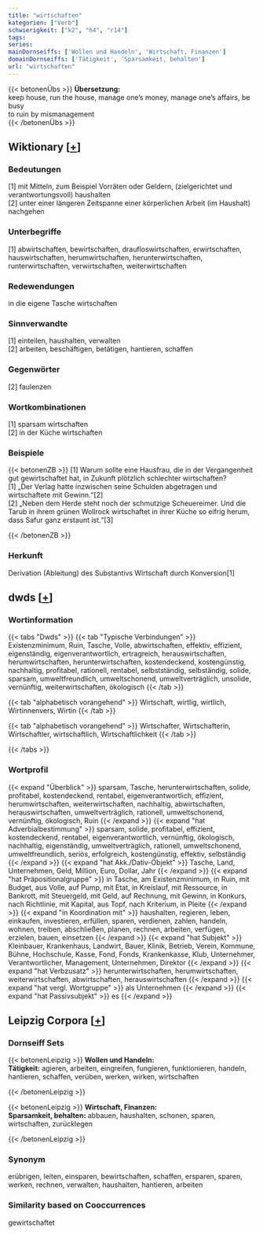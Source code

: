 ```yaml
---
title: "wirtschaften"
kategorien: ["Verb"]
schwierigkeit: ["k2", "h4", "r14"]
tags:
series:
mainDornseiffs: ['Wollen und Handeln', 'Wirtschaft, Finanzen']
domainDornseiffs: ['Tätigkeit', 'Sparsamkeit, behalten']
url: "wirtschaften"
---
```


{{< betonenÜbs >}}
**Übersetzung:**  
keep house, run the house, manage one’s money, manage one’s affairs, be busy  
to ruin  by mismanagement  
{{< /betonenÜbs >}}

## Wiktionary [[+](https://de.wiktionary.org/wiki/wirtschaften)]

### Bedeutungen
[1] mit Mitteln, zum Beispiel Vorräten oder Geldern, (zielgerichtet und verantwortungsvoll) haushalten  
[2] unter einer längeren Zeitspanne einer körperlichen Arbeit (im Haushalt) nachgehen  

### Unterbegriffe
[1] abwirtschaften, bewirtschaften, draufloswirtschaften, erwirtschaften, hauswirtschaften, herumwirtschaften, herunterwirtschaften, runterwirtschaften, verwirtschaften, weiterwirtschaften  

### Redewendungen
in die eigene Tasche wirtschaften  

### Sinnverwandte
[1] einteilen, haushalten, verwalten  
[2] arbeiten, beschäftigen, betätigen, hantieren, schaffen  

### Gegenwörter
[2] faulenzen  

### Wortkombinationen
[1] sparsam wirtschaften  
[2] in der Küche wirtschaften  

### Beispiele
{{< betonenZB >}}
[1] Warum sollte eine Hausfrau, die in der Vergangenheit gut gewirtschaftet hat, in Zukunft plötzlich schlechter wirtschaften?  
[1] „Der Verlag hatte inzwischen seine Schulden abgetragen und wirtschaftete mit Gewinn.“[2]  
[2] „Neben dem Herde steht noch der schmutzige Scheuereimer. Und die Tarub in ihrem grünen Wollrock wirtschaftet in ihrer Küche so eifrig herum, dass Safur ganz erstaunt ist.“[3]  

{{< /betonenZB >}}
### Herkunft
Derivation (Ableitung) des Substantivs Wirtschaft durch Konversion[1]  



## dwds [[+](https://www.dwds.de/wb/wirtschaften)]

### Wortinformation
{{< tabs "Dwds" >}}
{{< tab "Typische Verbindungen" >}}
Existenzminimum, Ruin, Tasche, Volle, abwirtschaften, effektiv, effizient, eigenständig, eigenverantwortlich, ertragreich, herauswirtschaften, herumwirtschaften, herunterwirtschaften, kostendeckend, kostengünstig, nachhaltig, profitabel, rationell, rentabel, selbstständig, selbständig, solide, sparsam, umweltfreundlich, umweltschonend, umweltverträglich, unsolide, vernünftig, weiterwirtschaften, ökologisch
{{< /tab >}}

{{< tab "alphabetisch vorangehend" >}}
Wirtschaft, wirtlig, wirtlich, Wirtinnenvers, Wirtin
{{< /tab >}}

{{< tab "alphabetisch vorangehend" >}}
Wirtschafter, Wirtschafterin, Wirtschaftler, wirtschaftlich, Wirtschaftlichkeit
{{< /tab >}}

{{< /tabs >}}

### Wortprofil
{{< expand "Überblick" >}} sparsam, Tasche, herunterwirtschaften, solide, profitabel, kostendeckend, rentabel, eigenverantwortlich, effizient, herumwirtschaften, weiterwirtschaften, nachhaltig, abwirtschaften, herauswirtschaften, umweltverträglich, rationell, umweltschonend, vernünftig, ökologisch, Ruin {{< /expand >}}
{{< expand "hat Adverbialbestimmung" >}} sparsam, solide, profitabel, effizient, kostendeckend, rentabel, eigenverantwortlich, vernünftig, ökologisch, nachhaltig, eigenständig, umweltverträglich, rationell, umweltschonend, umweltfreundlich, seriös, erfolgreich, kostengünstig, effektiv, selbständig {{< /expand >}}
{{< expand "hat Akk./Dativ-Objekt" >}} Tasche, Land, Unternehmen, Geld, Million, Euro, Dollar, Jahr {{< /expand >}}
{{< expand "hat Präpositionalgruppe" >}} in Tasche, am Existenzminimum, in Ruin, mit Budget, aus Volle, auf Pump, mit Etat, in Kreislauf, mit Ressource, in Bankrott, mit Steuergeld, mit Geld, auf Rechnung, mit Gewinn, in Konkurs, nach Richtlinie, mit Kapital, aus Topf, nach Kriterium, in Pleite {{< /expand >}}
{{< expand "in Koordination mit" >}} haushalten, regieren, leben, einkaufen, investieren, erfüllen, sparen, verdienen, zahlen, handeln, wohnen, treiben, abschließen, planen, rechnen, arbeiten, verfügen, erzielen, bauen, einsetzen {{< /expand >}}
{{< expand "hat Subjekt" >}} Kleinbauer, Krankenhaus, Landwirt, Bauer, Klinik, Betrieb, Verein, Kommune, Bühne, Hochschule, Kasse, Fond, Fonds, Krankenkasse, Klub, Unternehmer, Verantwortlicher, Management, Unternehmen, Direktor {{< /expand >}}
{{< expand "hat Verbzusatz" >}} herunterwirtschaften, herumwirtschaften, weiterwirtschaften, abwirtschaften, herauswirtschaften {{< /expand >}}
{{< expand "hat vergl. Wortgruppe" >}} als Unternehmen {{< /expand >}}
{{< expand "hat Passivsubjekt" >}} es {{< /expand >}}

## Leipzig Corpora [[+](https://corpora.uni-leipzig.de/en/res?word=wirtschaften&corpusId=deu_newscrawl-public_2018)]

### Dornseiff Sets
{{< betonenLeipzig >}}
**Wollen und Handeln:**  
**Tätigkeit:** agieren, arbeiten, eingreifen, fungieren, funktionieren, handeln, hantieren, schaffen, verüben, werken, wirken, wirtschaften  

{{< /betonenLeipzig >}}


{{< betonenLeipzig >}}
**Wirtschaft, Finanzen:**  
**Sparsamkeit, behalten:** abbauen, haushalten, schonen, sparen, wirtschaften, zurücklegen  

{{< /betonenLeipzig >}}

### Synonym
erübrigen, leiten, einsparen, bewirtschaften, schaffen, ersparen, sparen, werken, rechnen, verwalten, haushalten, hantieren, arbeiten


### Similarity based on Cooccurrences
gewirtschaftet


